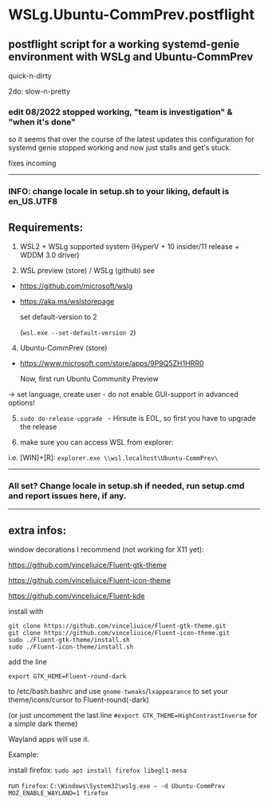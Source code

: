 # WSLg.Ubuntu-CommPrev.postflight

## postflight script for a working systemd-genie environment with WSLg and Ubuntu-CommPrev

quick-n-dirty

2do: slow-n-pretty

### edit 08/2022 stopped working, "team is investigation" & "when it's done"

so it seems that over the course of the latest updates this configuration for systemd genie stopped working and now just stalls and get's stuck.

fixes incoming

------------------------

### INFO: change locale in setup.sh to your liking, default is en_US.UTF8

## Requirements:

1. WSL2 + WSLg supported system (HyperV + 10 insider/11 release + WDDM 3.0 driver)

2. WSL preview (store) / WSLg (github)
see
- https://github.com/microsoft/wslg
- https://aka.ms/wslstorepage

  set default-version to 2
  
  (`wsl.exe --set-default-version 2`)

4. Ubuntu-CommPrev (store)
- https://www.microsoft.com/store/apps/9P9Q5ZH1HRR0

  Now, first run Ubuntu Community Preview

-> set language, create user - do not enable GUI-support in advanced options!

5. `sudo do-release-upgrade ` - Hirsute is EOL, so first you have to upgrade the release

6. make sure you can access WSL from explorer:

  i.e. [WIN]+[R]: `explorer.exe \\wsl.localhost\Ubuntu-CommPrev\`

------------------------

### All set? Change locale in setup.sh if needed, run setup.cmd and report issues here, if any.

------------------------

## extra infos:

window decorations I recommend (not working for X11 yet):

https://github.com/vinceliuice/Fluent-gtk-theme

https://github.com/vinceliuice/Fluent-icon-theme

https://github.com/vinceliuice/Fluent-kde

install with

```
git clone https://github.com/vinceliuice/Fluent-gtk-theme.git
git clone https://github.com/vinceliuice/Fluent-icon-theme.git
sudo ./Fluent-gtk-theme/install.sh
sudo ./Fluent-icon-theme/install.sh
```

add the line

```
export GTK_HEME=Fluent-round-dark
```
    
to /etc/bash.bashrc and use `gnome-tweaks`/`lxappearance` to set your theme/icons/cursor to Fluent-round(-dark)

(or just uncomment the last line `#export GTK_THEME=HighContrastInverse` for a simple dark theme)

Wayland apps will use it.

Example:

install firefox: `sudo apt install firefox libegl1-mesa`

run `firefox`: `C:\Windows\System32\wslg.exe ~ -d Ubuntu-CommPrev MOZ_ENABLE_WAYLAND=1 firefox`
